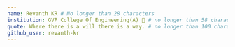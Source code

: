 ```yaml
---
name: Revanth KR # No longer than 28 characters
institution: GVP College Of Engineering(A) 🚩 # no longer than 58 characters
quote: Where there is a will there is a way. # no longer than 100 characters, avoid using quotes(") to guarantee the format remains the same.
github_user: revanth-kr
---
```

